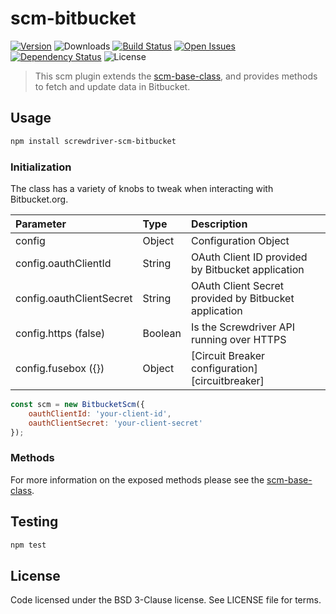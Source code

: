 # scm-bitbucket
[![Version][npm-image]][npm-url] ![Downloads][downloads-image] [![Build Status][status-image]][status-url] [![Open Issues][issues-image]][issues-url] [![Dependency Status][daviddm-image]][daviddm-url] ![License][license-image]

> This scm plugin extends the [scm-base-class](https://github.com/screwdriver-cd/scm-base), and provides methods to fetch and update data in Bitbucket.

## Usage

```bash
npm install screwdriver-scm-bitbucket
```

### Initialization

The class has a variety of knobs to tweak when interacting with Bitbucket.org.

| Parameter        | Type  |  Description |
| :-------------   | :---- | :-------------|
| config        | Object | Configuration Object |
| config.oauthClientId | String | OAuth Client ID provided by Bitbucket application |
| config.oauthClientSecret | String | OAuth Client Secret provided by Bitbucket application |
| config.https (false) | Boolean | Is the Screwdriver API running over HTTPS |
| config.fusebox ({}) | Object | [Circuit Breaker configuration][circuitbreaker] |
```js
const scm = new BitbucketScm({
    oauthClientId: 'your-client-id',
    oauthClientSecret: 'your-client-secret'
});
```

### Methods

For more information on the exposed methods please see the [scm-base-class].

## Testing

```bash
npm test
```

## License

Code licensed under the BSD 3-Clause license. See LICENSE file for terms.

[npm-image]: https://img.shields.io/npm/v/screwdriver-scm-bitbucket.svg
[npm-url]: https://npmjs.org/package/screwdriver-scm-bitbucket
[downloads-image]: https://img.shields.io/npm/dt/screwdriver-scm-bitbucket.svg
[license-image]: https://img.shields.io/npm/l/screwdriver-scm-bitbucket.svg
[issues-image]: https://img.shields.io/github/issues/screwdriver-cd/screwdriver.svg
[issues-url]: https://github.com/screwdriver-cd/screwdriver/issues
[status-image]: https://cd.screwdriver.cd/pipelines/15/badge
[status-url]: https://cd.screwdriver.cd/pipelines/15
[daviddm-image]: https://david-dm.org/screwdriver-cd/scm-bitbucket.svg?theme=shields.io
[daviddm-url]: https://david-dm.org/screwdriver-cd/scm-bitbucket
[scm-base-class]: https://github.com/screwdriver-cd/scm-base
